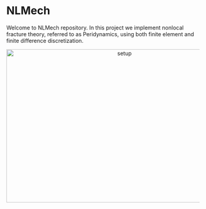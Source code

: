 # NLMech
Welcome to NLMech repository. In this project we implement 
nonlocal fracture theory, referred to as Peridynamics, 
using both finite element and finite difference discretization.  

<p id="result" align="center">
	<img src="docs/logo/logo.png" alt="setup" width="600" height="400" />
</p>
